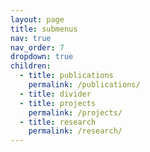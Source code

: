 ```yaml
---
layout: page
title: submenus
nav: true
nav_order: 7
dropdown: true
children:
  - title: publications
    permalink: /publications/
  - title: divider
  - title: projects
    permalink: /projects/
  - title: research
    permalink: /research/
---
```

